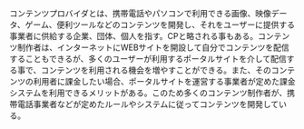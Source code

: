 コンテンツプロバイダとは、携帯電話やパソコンで利用できる画像、映像データ、ゲーム、便利ツールなどのコンテンツを開発し、それをユーザーに提供する事業者に供給する企業、団体、個人を指す。CPと略される事もある。コンテンツ制作者は、インターネットにWEBサイトを開設して自分でコンテンツを配信することもできるが、多くのユーザーが利用するポータルサイトを介して配信する事で、コンテンツを利用される機会を増やすことができる。また、そのコンテンツの利用者に課金したい場合、ポータルサイトを運営する事業者が定めた課金システムを利用できるメリットがある。このため多くのコンテンツ制作者が、携帯電話事業者などが定めたルールやシステムに従ってコンテンツを開発している。